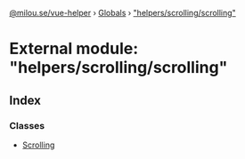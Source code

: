[@milou.se/vue-helper](../README.md) › [Globals](../globals.md) › ["helpers/scrolling/scrolling"](_helpers_scrolling_scrolling_.md)

# External module: "helpers/scrolling/scrolling"

## Index

### Classes

* [Scrolling](../classes/_helpers_scrolling_scrolling_.scrolling.md)
